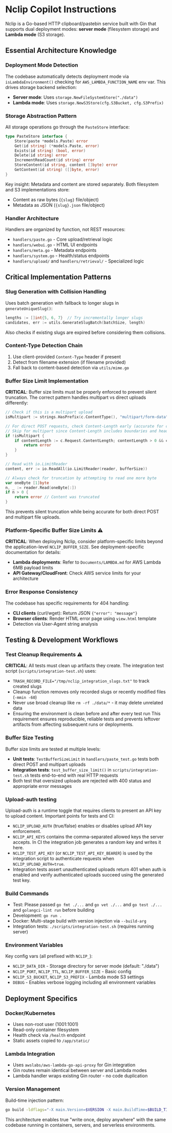 # Nclip Copilot Instructions

Nclip is a Go-based HTTP clipboard/pastebin service built with Gin that supports dual deployment modes: **server mode** (filesystem storage) and **Lambda mode** (S3 storage).

## Essential Architecture Knowledge

### Deployment Mode Detection
The codebase automatically detects deployment mode via `isLambdaEnvironment()` checking for `AWS_LAMBDA_FUNCTION_NAME` env var. This drives storage backend selection:
- **Server mode**: Uses `storage.NewFileSystemStore("./data")` 
- **Lambda mode**: Uses `storage.NewS3Store(cfg.S3Bucket, cfg.S3Prefix)`

### Storage Abstraction Pattern
All storage operations go through the `PasteStore` interface:
```go
type PasteStore interface {
    Store(paste *models.Paste) error
    Get(id string) (*models.Paste, error) 
    Exists(id string) (bool, error)
    Delete(id string) error
    IncrementReadCount(id string) error
    StoreContent(id string, content []byte) error
    GetContent(id string) ([]byte, error)
}
```

Key insight: Metadata and content are stored separately. Both filesystem and S3 implementations store:
- Content as raw bytes (`{slug}` file/object)
- Metadata as JSON (`{slug}.json` file/object)

### Handler Architecture 
Handlers are organized by function, not REST resources:
- `handlers/paste.go` - Core upload/retrieval logic
- `handlers/webui.go` - HTML UI endpoints  
- `handlers/meta.go` - Metadata endpoints
- `handlers/system.go` - Health/status endpoints
- `handlers/upload/` and `handlers/retrieval/` - Specialized logic

## Critical Implementation Patterns

### Slug Generation with Collision Handling
Uses batch generation with fallback to longer slugs in `generateUniqueSlug()`:
```go
lengths := []int{5, 6, 7}  // Try incrementally longer slugs
candidates, err := utils.GenerateSlugBatch(batchSize, length)
```
Also checks if existing slugs are expired before considering them collisions.

### Content-Type Detection Chain
1. Use client-provided `Content-Type` header if present
2. Detect from filename extension (if filename provided)  
3. Fall back to content-based detection via `utils/mime.go`

### Buffer Size Limit Implementation
**CRITICAL**: Buffer size limits must be properly enforced to prevent silent truncation. The correct pattern handles multipart vs direct uploads differently:

```go
// Check if this is a multipart upload
isMultipart := strings.HasPrefix(c.ContentType(), "multipart/form-data")

// For direct POST requests, check Content-Length early (accurate for content size)
// Skip for multipart since Content-Length includes boundaries and headers
if !isMultipart {
    if contentLength := c.Request.ContentLength; contentLength > 0 && contentLength > bufferSize {
        return error
    }
}

// Read with io.LimitReader
content, err := io.ReadAll(io.LimitReader(reader, bufferSize))

// Always check for truncation by attempting to read one more byte
var oneByte [1]byte
n, _ := reader.Read(oneByte[:])
if n > 0 {
    return error // Content was truncated
}
```

This prevents silent truncation while being accurate for both direct POST and multipart file uploads.

### Platform-Specific Buffer Size Limits ⚠️
**CRITICAL**: When deploying Nclip, consider platform-specific limits beyond the application-level `NCLIP_BUFFER_SIZE`. See deployment-specific documentation for details:
- **Lambda deployments**: Refer to `Documents/LAMBDA.md` for AWS Lambda 6MB payload limits
- **API Gateway/CloudFront**: Check AWS service limits for your architecture

### Error Response Consistency 
The codebase has specific requirements for 404 handling:
- **CLI clients** (curl/wget): Return JSON `{"error": "message"}` 
- **Browser clients**: Render HTML error page using `view.html` template
- Detection via User-Agent string analysis

## Testing & Development Workflows

### Test Cleanup Requirements ⚠️
**CRITICAL**: All tests must clean up artifacts they create. The integration test script (`scripts/integration-test.sh`) uses:
- `TRASH_RECORD_FILE="/tmp/nclip_integration_slugs.txt"` to track created slugs
- Cleanup function removes only recorded slugs or recently modified files (`-mmin -60`)
- Never use broad cleanup like `rm -rf ./data/*` - it may delete unrelated data
- Ensuring the environment is clean before and after every test run
This requirement ensures reproducible, reliable tests and prevents leftover artifacts from affecting subsequent runs or deployments.

### Buffer Size Testing
Buffer size limits are tested at multiple levels:
- **Unit tests**: `TestBufferSizeLimit` in `handlers/paste_test.go` tests both direct POST and multipart uploads
- **Integration tests**: `test_buffer_size_limit()` in `scripts/integration-test.sh` tests end-to-end with real HTTP requests
- Both test that oversized uploads are rejected with 400 status and appropriate error messages

### Upload-auth testing
Upload-auth is a runtime toggle that requires clients to present an API key to upload content. Important points for tests and CI:
- `NCLIP_UPLOAD_AUTH` (true/false) enables or disables upload API key enforcement.
- `NCLIP_API_KEYS` contains the comma-separated allowed keys the server accepts. In CI the integration job generates a random key and writes it here.
- `NCLIP_TEST_API_KEY` (or `NCLIP_TEST_API_KEY_BEARER`) is used by the integration script to authenticate requests when `NCLIP_UPLOAD_AUTH=true`.
- Integration tests assert unauthenticated uploads return 401 when auth is enabled and verify authenticated uploads succeed using the generated test key.

### Build Commands
- Test: Please passed `go fmt ./...` and `go vet ./...` and `go test ./...` and `golangci-lint run` before building
- Development: `go run .` 
- Docker: Multi-stage build with version injection via `--build-arg`
- Integration tests: `./scripts/integration-test.sh` (requires running server)

### Environment Variables
Key config vars (all prefixed with `NCLIP_`):
- `NCLIP_DATA_DIR` - Storage directory for server mode (default: "./data")
- `NCLIP_PORT`, `NCLIP_TTL`, `NCLIP_BUFFER_SIZE` - Basic config
- `NCLIP_S3_BUCKET`, `NCLIP_S3_PREFIX` - Lambda mode S3 settings
- `DEBUG` - Enables verbose logging including all environment variables

## Deployment Specifics

### Docker/Kubernetes
- Uses non-root user (1001:1001) 
- Read-only container filesystem
- Health check via `/health` endpoint
- Static assets copied to `/app/static/`

### Lambda Integration
- Uses `awslabs/aws-lambda-go-api-proxy` for Gin integration
- Gin routes remain identical between server and Lambda modes
- Lambda handler wraps existing Gin router - no code duplication

### Version Management
Build-time injection pattern:
```bash
go build -ldflags="-X main.Version=$VERSION -X main.BuildTime=$BUILD_TIME -X main.CommitHash=$GIT_COMMIT"
```

This architecture enables true "write once, deploy anywhere" with the same codebase running in containers, servers, and serverless environments.

